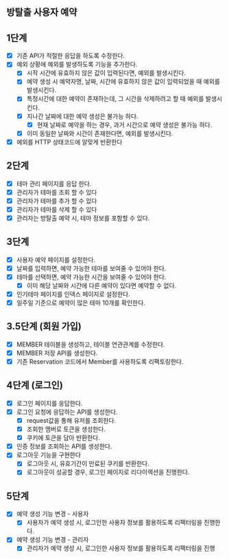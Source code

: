 ## 방탈출 사용자 예약

## 1단계

- [x] 기존 API가 적절한 응답을 하도록 수정한다.
- [x] 예외 상황에 예외를 발생하도록 기능을 추가한다.
    - [x] 시작 시간에 유효하지 않은 값이 입력된다면, 예외를 발생시킨다.
    - [x] 예약 생성 시 예약자명, 날짜, 시간에 유효하지 않은 값이 입력되었을 때 예외를 발생시킨다.
    - [x] 특정시간에 대한 예약이 존재하는데, 그 시간을 삭제하려고 할 때 예외를 발생시킨다.
    - [x] 지나간 날짜에 대한 예약 생성은 불가능 하다.
        - [x] 현재 날짜로 예약을 하는 경우, 과거 시간으로 예약 생성은 불가능 하다.
    - [x] 이미 동일한 날짜와 시간이 존재한다면, 예외를 발생시킨다.
- [x] 예외를 HTTP 상태코드에 알맞게 반환한다

## 2단계

- [x] 테마 관리 페이지를 응답 한다.
- [x] 관리자가 테마를 조회 할 수 있다
- [x] 관리자가 테마를 추가 할 수 있다
- [x] 관리자가 테마를 삭제 할 수 있다
- [x] 관리자는 방탈출 예약 시, 테마 정보를 포함할 수 있다.

## 3단계

- [x] 사용자 예약 페이지를 설정한다.
- [x] 날짜를 입력하면, 예약 가능한 테마를 보여줄 수 있어야 한다.
- [x] 테마를 선택하면, 예약 가능한 시간을 보여줄 수 있어야 한다.
    - [x] 이미 해당 날짜와 시간에 다른 예약이 있다면 예약할 수 없다.
- [x] 인기테마 페이지를 인덱스 페이지로 설정한다.
- [x] 일주일 기준으로 예약이 많은 테마 10개를 확인한다.

## 3.5단계 (회원 가입)

- [x] MEMBER 테이블을 생성하고, 테이블 연관관계를 수정한다.
- [x] MEMBER 저장 API를 생성한다.
- [x] 기존 Reservation 코드에서 Member를 사용하도록 리팩토링한다.

## 4단계 (로그인)

- [x] 로그인 페이지를 응답한다.
- [x] 로그인 요청에 응답하는 API를 생성한다.
    - [x] request값을 통해 유저를 조회한다.
    - [x] 조회한 멤버로 토큰을 생성한다.
    - [x] 쿠키에 토큰을 담아 반환한다.
- [x] 인증 정보를 조회하는 API를 생성한다.
- [x] 로그아웃 기능을 구현한다
    - [x] 로그아웃 시, 유효기간이 만료된 쿠키를 반환한다.
    - [x] 로그아웃이 성공할 경우, 로그인 페이지로 리다이렉션을 진행한다.

## 5단계

- [x] 예약 생성 기능 변경 - 사용자
    -[x] 사용자가 예약 생성 시, 로그인한 사용자 정보를 활용하도록 리팩터링을 진행한다.
- [x] 예약 생성 기능 변경 - 관리자
    - [x] 관리자가 예약 생성 시, 로그인한 사용자 정보를 활용하도록 리팩터링을 진행